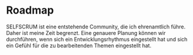 # Roadmap

SELFSCRUM ist eine entstehende Community, die ich ehrenamtlich führe. Daher ist meine Zeit begrenzt. Eine genauere Planung können wir durchführen, wenn sich ein Entwicklungsrhythmus eingestellt hat und sich ein Gefühl für die zu bearbeitenden Themen eingestellt hat.

